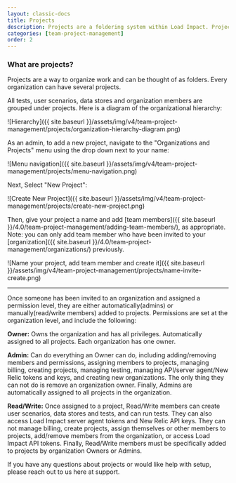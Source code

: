 ```yaml
---
layout: classic-docs
title: Projects
description: Projects are a foldering system within Load Impact. Projects allow you to organize your tests/scenarios and assign team members to have access to them.
categories: [team-project-management]
order: 2
---
```


### What are projects?

Projects are a way to organize work and can be thought of as folders.  Every organization can have several projects.

All tests, user scenarios, data stores and organization members are grouped under projects. Here is a diagram of the organizational hierarchy:


![Hierarchy]({{ site.baseurl }}/assets/img/v4/team-project-management/projects/organization-hierarchy-diagram.png)

As an admin, to add a new project, navigate to the "Organizations and Projects" menu using the drop down next to your name:

![Menu navigation]({{ site.baseurl }}/assets/img/v4/team-project-management/projects/menu-navigation.png)


Next, Select "New Project":

![Create New Project]({{ site.baseurl }}/assets/img/v4/team-project-management/projects/create-new-project.png)

Then, give your project a name and add [team members]({{ site.baseurl }}/4.0/team-project-management/adding-team-members/), as appropriate.  Note: you can only add team member who have been invited to your [organization]({{ site.baseurl }}/4.0/team-project-management/organizations/) previously.

![Name your project, add team member and create it]({{ site.baseurl }}/assets/img/v4/team-project-management/projects/name-invite-create.png)

***

Once someone has been invited to an organization and assigned a permission level, they are either automatically(admins) or manually(read/write members) added to projects. Permissions are set at the organization level, and include the following:

**Owner:** Owns the organization and has all privileges. Automatically assigned to all projects. Each organization has one owner.

**Admin:** Can do everything an Owner can do, including adding/removing members and permissions, assigning members to projects, managing billing, creating projects, managing testing, managing API/server agent/New Relic tokens and keys, and creating new organizations. The only thing they can not do is remove an organization owner. Finally, Admins are automatically assigned to all projects in the organization.

**Read/Write:** Once assigned to a project, Read/Write members can create user scenarios, data stores and tests, and can run tests. They can also access Load Impact server agent tokens and New Relic API keys. They can not manage billing, create projects, assign themselves or other members to projects, add/remove members from the organization, or access Load Impact API tokens. Finally, Read/Write members must be specifically added to projects by organization Owners or Admins.

If you have any questions about projects or would like help with setup, please reach out to us here at support.
